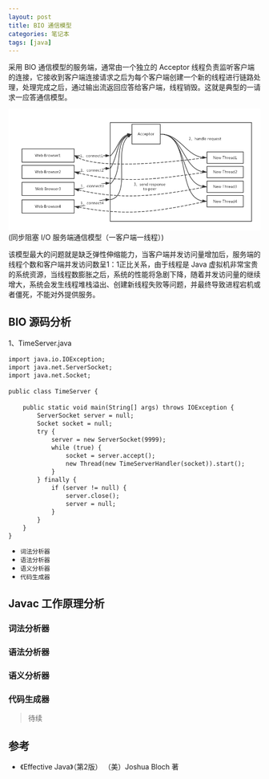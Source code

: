 ```yaml
---
layout: post
title: BIO 通信模型
categories: 笔记本
tags: [java]
---
```


采用 BIO 通信模型的服务端，通常由一个独立的 Acceptor 线程负责监听客户端的连接，它接收到客户端连接请求之后为每个客户端创建一个新的线程进行链路处理，处理完成之后，通过输出流返回应答给客户端，线程销毁。这就是典型的一请求一应答通信模型。

![](/assets/images/post/java/bio.png)
(同步阻塞 I/O 服务端通信模型（一客户端一线程）)

该模型最大的问题就是缺乏弹性伸缩能力，当客户端并发访问量增加后，服务端的线程个数和客户端并发访问数呈1：1正比关系，由于线程是 Java 虚拟机非常宝贵的系统资源，当线程数膨胀之后，系统的性能将急剧下降，随着并发访问量的继续增大，系统会发生线程堆栈溢出、创建新线程失败等问题，并最终导致进程宕机或者僵死，不能对外提供服务。

## BIO 源码分析

1、TimeServer.java

```
import java.io.IOException;
import java.net.ServerSocket;
import java.net.Socket;

public class TimeServer {

    public static void main(String[] args) throws IOException {
        ServerSocket server = null;
        Socket socket = null;
        try {
            server = new ServerSocket(9999);
            while (true) {
                socket = server.accept();
                new Thread(new TimeServerHandler(socket)).start();
            }
        } finally {
            if (server != null) {
                server.close();
                server = null;
            }
        }
    }
}

```






* `词法分析器`
* `语法分析器`
* `语义分析器`
* `代码生成器`

## Javac 工作原理分析

### 词法分析器

### 语法分析器

### 语义分析器

### 代码生成器 

> 待续

## 参考

* 《Effective Java》（第2版） （美）Joshua Bloch 著
